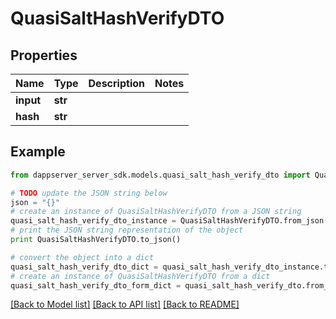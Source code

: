 # QuasiSaltHashVerifyDTO


## Properties

Name | Type | Description | Notes
------------ | ------------- | ------------- | -------------
**input** | **str** |  | 
**hash** | **str** |  | 

## Example

```python
from dappserver_server_sdk.models.quasi_salt_hash_verify_dto import QuasiSaltHashVerifyDTO

# TODO update the JSON string below
json = "{}"
# create an instance of QuasiSaltHashVerifyDTO from a JSON string
quasi_salt_hash_verify_dto_instance = QuasiSaltHashVerifyDTO.from_json(json)
# print the JSON string representation of the object
print QuasiSaltHashVerifyDTO.to_json()

# convert the object into a dict
quasi_salt_hash_verify_dto_dict = quasi_salt_hash_verify_dto_instance.to_dict()
# create an instance of QuasiSaltHashVerifyDTO from a dict
quasi_salt_hash_verify_dto_form_dict = quasi_salt_hash_verify_dto.from_dict(quasi_salt_hash_verify_dto_dict)
```
[[Back to Model list]](../README.md#documentation-for-models) [[Back to API list]](../README.md#documentation-for-api-endpoints) [[Back to README]](../README.md)


